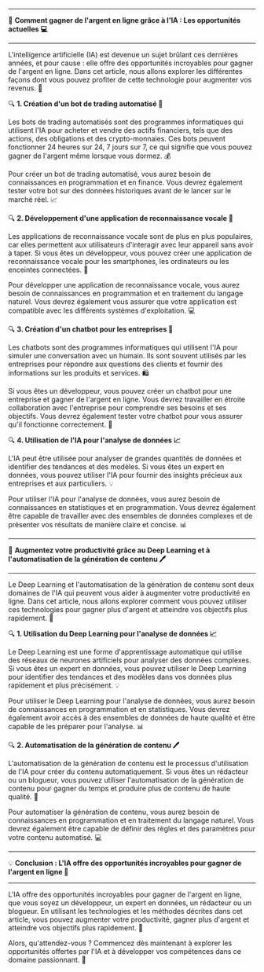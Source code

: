 

******************************************
🌟 **Comment gagner de l'argent en ligne grâce à l'IA : Les opportunités actuelles 💻**
******************************************

L'intelligence artificielle (IA) est devenue un sujet brûlant ces dernières années, et pour cause : elle offre des opportunités incroyables pour gagner de l'argent en ligne. Dans cet article, nous allons explorer les différentes façons dont vous pouvez profiter de cette technologie pour augmenter vos revenus. 🤑

🔍 **1. Création d'un bot de trading automatisé 💼**

Les bots de trading automatisés sont des programmes informatiques qui utilisent l'IA pour acheter et vendre des actifs financiers, tels que des actions, des obligations et des crypto-monnaies. Ces bots peuvent fonctionner 24 heures sur 24, 7 jours sur 7, ce qui signifie que vous pouvez gagner de l'argent même lorsque vous dormez. 💰

Pour créer un bot de trading automatisé, vous aurez besoin de connaissances en programmation et en finance. Vous devrez également tester votre bot sur des données historiques avant de le lancer sur le marché réel. 📈

🔍 **2. Développement d'une application de reconnaissance vocale 🎤**

Les applications de reconnaissance vocale sont de plus en plus populaires, car elles permettent aux utilisateurs d'interagir avec leur appareil sans avoir à taper. Si vous êtes un développeur, vous pouvez créer une application de reconnaissance vocale pour les smartphones, les ordinateurs ou les enceintes connectées. 📱

Pour développer une application de reconnaissance vocale, vous aurez besoin de connaissances en programmation et en traitement du langage naturel. Vous devrez également vous assurer que votre application est compatible avec les différents systèmes d'exploitation. 💻

🔍 **3. Création d'un chatbot pour les entreprises 💬**

Les chatbots sont des programmes informatiques qui utilisent l'IA pour simuler une conversation avec un humain. Ils sont souvent utilisés par les entreprises pour répondre aux questions des clients et fournir des informations sur les produits et services. 🛍️

Si vous êtes un développeur, vous pouvez créer un chatbot pour une entreprise et gagner de l'argent en ligne. Vous devrez travailler en étroite collaboration avec l'entreprise pour comprendre ses besoins et ses objectifs. Vous devrez également tester votre chatbot pour vous assurer qu'il fonctionne correctement. 🚀

🔍 **4. Utilisation de l'IA pour l'analyse de données 📈**

L'IA peut être utilisée pour analyser de grandes quantités de données et identifier des tendances et des modèles. Si vous êtes un expert en données, vous pouvez utiliser l'IA pour fournir des insights précieux aux entreprises et aux particuliers. 💡

Pour utiliser l'IA pour l'analyse de données, vous aurez besoin de connaissances en statistiques et en programmation. Vous devrez également être capable de travailler avec des ensembles de données complexes et de présenter vos résultats de manière claire et concise. 📊

******************************************
🤖 **Augmentez votre productivité grâce au Deep Learning et à l'automatisation de la génération de contenu 🖊️**
******************************************

Le Deep Learning et l'automatisation de la génération de contenu sont deux domaines de l'IA qui peuvent vous aider à augmenter votre productivité en ligne. Dans cet article, nous allons explorer comment vous pouvez utiliser ces technologies pour gagner plus d'argent et atteindre vos objectifs plus rapidement. 🚀

🔍 **1. Utilisation du Deep Learning pour l'analyse de données 📈**

Le Deep Learning est une forme d'apprentissage automatique qui utilise des réseaux de neurones artificiels pour analyser des données complexes. Si vous êtes un expert en données, vous pouvez utiliser le Deep Learning pour identifier des tendances et des modèles dans vos données plus rapidement et plus précisément. 💡

Pour utiliser le Deep Learning pour l'analyse de données, vous aurez besoin de connaissances en programmation et en statistiques. Vous devrez également avoir accès à des ensembles de données de haute qualité et être capable de les préparer pour l'analyse. 📊

🔍 **2. Automatisation de la génération de contenu 🖊️**

L'automatisation de la génération de contenu est le processus d'utilisation de l'IA pour créer du contenu automatiquement. Si vous êtes un rédacteur ou un blogueur, vous pouvez utiliser l'automatisation de la génération de contenu pour gagner du temps et produire plus de contenu de haute qualité. 🤖

Pour automatiser la génération de contenu, vous aurez besoin de connaissances en programmation et en traitement du langage naturel. Vous devrez également être capable de définir des règles et des paramètres pour votre contenu automatisé. 💻

******************************************
💡 **Conclusion : L'IA offre des opportunités incroyables pour gagner de l'argent en ligne 💸**
******************************************

L'IA offre des opportunités incroyables pour gagner de l'argent en ligne, que vous soyez un développeur, un expert en données, un rédacteur ou un blogueur. En utilisant les technologies et les méthodes décrites dans cet article, vous pouvez augmenter votre productivité, gagner plus d'argent et atteindre vos objectifs plus rapidement. 🚀

Alors, qu'attendez-vous ? Commencez dès maintenant à explorer les opportunités offertes par l'IA et à développer vos compétences dans ce domaine passionnant. 🌟